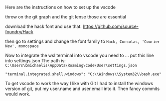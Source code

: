 Here are the instructions on how to set up the vscode

throw on the git graph and the git lense those are essential

download the hack font and use that.
https://github.com/source-foundry/Hack

then go to settings and change the font family to
```Hack, Consolas, 'Courier New', monospace```

Now to integrate the wsl terminal into vscode you need to ... put this line into settings.json
The path is:
```C:\Users\bmichaelis\AppData\Roaming\Code\User\settings.json```

```"terminal.integrated.shell.windows": "C:\\Windows\\System32\\bash.exe"```



To get vscode to work the way I like with Git I had to install the windows version of git,
put my user.name and user.email into it. Then fancy commits would work.
